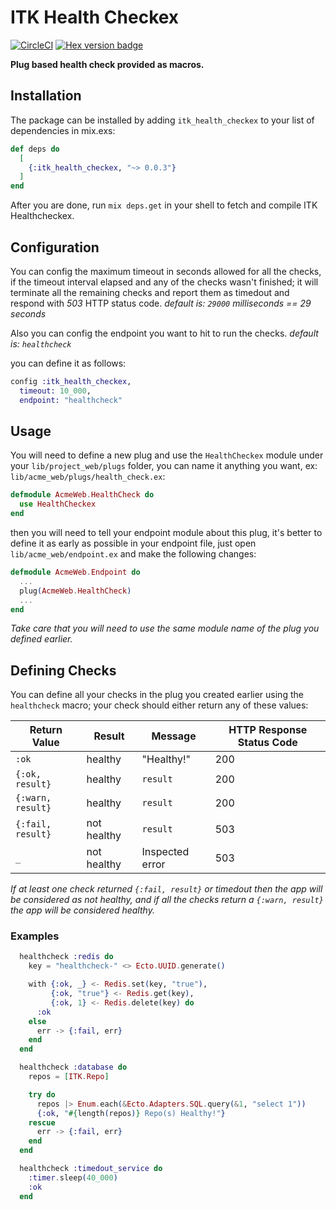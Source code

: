 # ITK Health Checkex

[![CircleCI](https://img.shields.io/circleci/build/github/inside-track/itk_health_checkex.svg)](https://circleci.com/gh/inside-track/itk_health_checkex/tree/master)
[![Hex version badge](https://img.shields.io/hexpm/v/itk_health_checkex.svg)](https://hex.pm/packages/itk_health_checkex)

**Plug based health check provided as macros.**

## Installation

The package can be installed by adding `itk_health_checkex` to your list of dependencies in mix.exs:

```elixir
def deps do
  [
    {:itk_health_checkex, "~> 0.0.3"}
  ]
end
```

After you are done, run `mix deps.get` in your shell to fetch and compile ITK Healthcheckex.

## Configuration

You can config the maximum timeout in seconds allowed for all the checks, if the timeout interval elapsed
and any of the checks wasn't finished; it will terminate all the remaining checks and report them as timedout
and respond with *503* HTTP status code. _default is: `29000` milliseconds == 29 seconds_

Also you can config the endpoint you want to hit to run the checks. _default is: `healthcheck`_

you can define it as follows:

```elixir
config :itk_health_checkex,
  timeout: 10_000,
  endpoint: "healthcheck"
```

## Usage

You will need to define a new plug and use the `HealthCheckex` module under your `lib/project_web/plugs` folder, you can name
it anything you want, ex: `lib/acme_web/plugs/health_check.ex`:

```elixir
defmodule AcmeWeb.HealthCheck do
  use HealthCheckex
end
```

then you will need to tell your endpoint module about this plug, it's better to define it
as early as possible in your endpoint file, just open `lib/acme_web/endpoint.ex` and make the following changes:

```elixir
defmodule AcmeWeb.Endpoint do
  ...
  plug(AcmeWeb.HealthCheck)
  ...
end
```
_Take care that you will need to use the same module name of the plug you defined earlier._

## Defining Checks

You can define all your checks in the plug you created earlier using the `healthcheck` macro;
your check should either return any of these values:

| Return Value      | Result      | Message         | HTTP Response Status Code |
|-------------------|-------------|-----------------|---------------------------|
| `:ok`             | healthy     | "Healthy!"      | 200                       |
| `{:ok, result}`   | healthy     | `result`        | 200                       |
| `{:warn, result}` | healthy     | `result`        | 200                       |
| `{:fail, result}` | not healthy | `result`        | 503                       |
| `_`               | not healthy | Inspected error | 503                       |

_If at least one check returned `{:fail, result}` or timedout then the app will be considered as not healthy, 
and if all the checks return a `{:warn, result}` the app will be considered healthy._

### Examples

```elixir
  healthcheck :redis do
    key = "healthcheck-" <> Ecto.UUID.generate()

    with {:ok, _} <- Redis.set(key, "true"),
         {:ok, "true"} <- Redis.get(key),
         {:ok, 1} <- Redis.delete(key) do
      :ok
    else
      err -> {:fail, err}
    end
  end

  healthcheck :database do
    repos = [ITK.Repo]

    try do
      repos |> Enum.each(&Ecto.Adapters.SQL.query(&1, "select 1"))
      {:ok, "#{length(repos)} Repo(s) Healthy!"}
    rescue
      err -> {:fail, err}
    end
  end

  healthcheck :timedout_service do
    :timer.sleep(40_000)
    :ok
  end
```
